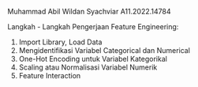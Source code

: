 Muhammad Abil Wildan Syachviar A11.2022.14784

Langkah - Langkah Pengerjaan Feature Engineering:
1. Import Library, Load Data
2. Mengidentifikasi Variabel Categorical dan Numerical
3. One-Hot Encoding untuk Variabel Kategorikal
4. Scaling atau Normalisasi Variabel Numerik
5. Feature Interaction
